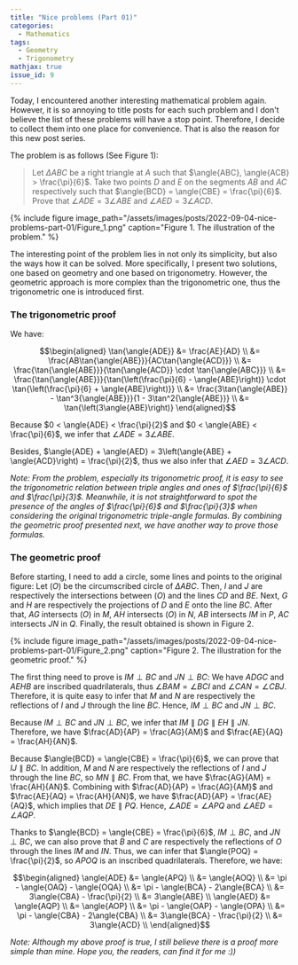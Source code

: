 ```yaml
---
title: "Nice problems (Part 01)"
categories:
  - Mathematics
tags:
  - Geometry
  - Trigonometry
mathjax: true
issue_id: 9
---
```


Today, I encountered another interesting mathematical problem again.
However, it is so annoying to title posts for each such problem and I don't believe the list of these problems will have a stop point.
Therefore, I decide to collect them into one place for convenience.
That is also the reason for this new post series.

The problem is as follows (See Figure 1):

> Let $\Delta ABC$ be a right triangle at $A$ such that $\angle{ABC}, \angle{ACB} > \frac{\pi}{6}$.
Take two points $D$ and $E$ on the segments $AB$ and $AC$ respectively such that $\angle{BCD} = \angle{CBE} = \frac{\pi}{6}$.
Prove that $\angle{ADE} = 3\angle{ABE}$ and $\angle{AED} = 3\angle{ACD}$.

{% include figure image_path="/assets/images/posts/2022-09-04-nice-problems-part-01/Figure_1.png" caption="Figure 1. The illustration of the problem." %}

The interesting point of the problem lies in not only its simplicity, but also the ways how it can be solved.
More specifically, I present two solutions, one based on geometry and one based on trigonometry.
However, the geometric approach is more complex than the trigonometric one, thus the trigonometric one is introduced first.

### The trigonometric proof

We have:

$$\begin{aligned}
\tan{\angle{ADE}} &= \frac{AE}{AD} \\
          &= \frac{AB\tan{\angle{ABE}}}{AC\tan{\angle{ACD}}} \\
          &= \frac{\tan{\angle{ABE}}}{\tan{\angle{ACD}} \cdot \tan{\angle{ABC}}} \\
          &= \frac{\tan{\angle{ABE}}}{\tan{\left(\frac{\pi}{6} - \angle{ABE}\right)} \cdot \tan{\left(\frac{\pi}{6} + \angle{ABE}\right)}} \\
          &= \frac{3\tan{\angle{ABE}} - \tan^3{\angle{ABE}}}{1 - 3\tan^2{\angle{ABE}}} \\
          &= \tan{\left(3\angle{ABE}\right)}
\end{aligned}$$

Because $0 < \angle{ADE} < \frac{\pi}{2}$ and $0 < \angle{ABE} < \frac{\pi}{6}$, we infer that $\angle{ADE} = 3\angle{ABE}$.

Besides, $\angle{ADE} + \angle{AED} = 3\left(\angle{ABE} + \angle{ACD}\right) = \frac{\pi}{2}$, thus we also infer that $\angle{AED} = 3\angle{ACD}$.

*Note: From the problem, especially its trigonometric proof, it is easy to see the trigonometric relation between triple angles and ones of $\frac{\pi}{6}$ and $\frac{\pi}{3}$.
Meanwhile, it is not straightforward to spot the presence of the angles of $\frac{\pi}{6}$ and $\frac{\pi}{3}$ when considering the original trigonometric triple-angle formulas.
By combining the geometric proof presented next, we have another way to prove those formulas.*

### The geometric proof

Before starting, I need to add a circle, some lines and points to the original figure:
Let $(O)$ be the circumscribed circle of $\Delta ABC$.
Then, $I$ and $J$ are respectively the intersections between $(O)$ and the lines $CD$ and $BE$.
Next, $G$ and $H$ are respectively the projections of $D$ and $E$ onto the line $BC$.
After that, $AG$ intersects $(O)$ in $M$, $AH$ intersects $(O)$ in $N$, $AB$ intersects $IM$ in $P$, $AC$ intersects $JN$ in $Q$.
Finally, the result obtained is shown in Figure 2.

{% include figure image_path="/assets/images/posts/2022-09-04-nice-problems-part-01/Figure_2.png" caption="Figure 2. The illustration for the geometric proof." %}

The first thing need to prove is $IM \perp BC$ and $JN \perp BC$:
We have $ADGC$ and $AEHB$ are inscribed quadrilaterals, thus $\angle{BAM} = \angle{BCI}$ and $\angle{CAN} = \angle{CBJ}$.
Therefore, it is quite easy to infer that $M$ and $N$ are respectively the reflections of $I$ and $J$ through the line $BC$.
Hence, $IM \perp BC$ and $JN \perp BC$.

Because $IM \perp BC$ and $JN \perp BC$, we infer that $IM \parallel DG \parallel EH \parallel JN$.
Therefore, we have $\frac{AD}{AP} = \frac{AG}{AM}$ and $\frac{AE}{AQ} = \frac{AH}{AN}$.

Because $\angle{BCD} = \angle{CBE} = \frac{\pi}{6}$, we can prove that $IJ \parallel BC$.
In addition, $M$ and $N$ are respectively the reflections of $I$ and $J$ through the line $BC$, so $MN \parallel BC$.
From that, we have $\frac{AG}{AM} = \frac{AH}{AN}$.
Combining with $\frac{AD}{AP} = \frac{AG}{AM}$ and $\frac{AE}{AQ} = \frac{AH}{AN}$, we have $\frac{AD}{AP} = \frac{AE}{AQ}$, which implies that $DE \parallel PQ$.
Hence, $\angle{ADE} = \angle{APQ}$ and $\angle{AED} = \angle{AQP}$.

Thanks to $\angle{BCD} = \angle{CBE} = \frac{\pi}{6}$, $IM \perp BC$, and $JN \perp BC$, we can also prove that $B$ and $C$ are respectively the reflections of $O$ through the lines $IM$ and $IN$.
Thus, we can infer that $\angle{POQ} = \frac{\pi}{2}$, so $APOQ$ is an inscribed quadrilaterals.
Therefore, we have:

$$\begin{aligned}
\angle{ADE} &= \angle{APQ} \\
            &= \angle{AOQ} \\
            &= \pi - \angle{OAQ} - \angle{OQA} \\
            &= \pi - \angle{BCA} - 2\angle{BCA} \\
            &= 3\angle{CBA} - \frac{\pi}{2} \\
            &= 3\angle{ABE} \\
\angle{AED} &= \angle{AQP} \\
            &= \angle{AOP} \\
            &= \pi - \angle{OAP} - \angle{OPA} \\
            &= \pi - \angle{CBA} - 2\angle{CBA} \\
            &= 3\angle{BCA} - \frac{\pi}{2} \\
            &= 3\angle{ACD} \\
\end{aligned}$$

*Note: Although my above proof is true, I still believe there is a proof more simple than mine. Hope you, the readers, can find it for me :))*
